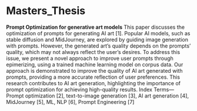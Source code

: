 # Masters_Thesis
**Prompt Optimization for generative art models**
This paper discusses the optimization of prompts for
generating AI art [1]. Popular AI models, such as stable diffusion
and MidJourney, are explored by guiding image generation with
prompts. However, the generated art’s quality depends on the
prompts’ quality, which may not always reflect the user’s desires.
To address this issue, we present a novel approach to improve
user prompts through epimerizing, using a trained machine
learning model on corpus data. Our approach is demonstrated to
improve the quality of AI art generated with prompts, providing
a more accurate reflection of user preferences. This research
contributes to AI art generation, highlighting the importance of
prompt optimization for achieving high-quality results.
Index Terms—Prompt optimization [2], text-to-image generation [3], AI art generation [4], MidJourney [5], ML, NLP [6],
Prompt Engineering [7]
